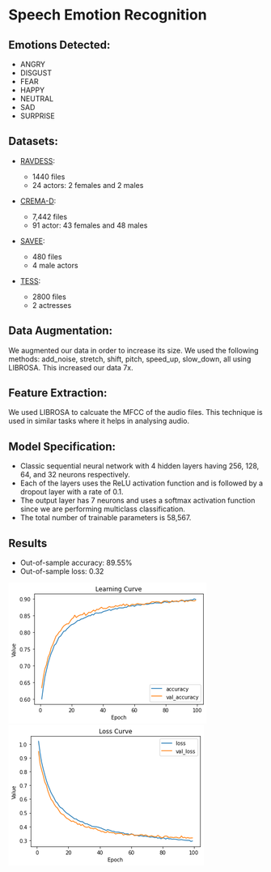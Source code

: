 # Speech Emotion Recognition

## Emotions Detected: 
  - ANGRY 
  - DISGUST
  - FEAR 
  - HAPPY 
  - NEUTRAL
  - SAD 
  - SURPRISE

## Datasets:
- [RAVDESS](https://www.kaggle.com/uwrfkaggler/ravdess-emotional-speech-audio): 
  + 1440 files
  + 24 actors: 2 females and 2 males
  
- [CREMA-D](https://www.kaggle.com/ejlok1/cremad):
  + 7,442 files
  + 91 actor: 43 females and 48 males
 
- [SAVEE](https://www.kaggle.com/ejlok1/surrey-audiovisual-expressed-emotion-savee):
  + 480 files
  + 4 male actors
  
- [TESS](https://www.kaggle.com/ejlok1/toronto-emotional-speech-set-tess):
  + 2800 files
  + 2 actresses
  
## Data Augmentation:
We augmented our data in order to increase its size. We used the following methods: add_noise, stretch, shift, pitch, speed_up, slow_down, all using LIBROSA. This increased our data 7x.

## Feature Extraction:
We used LIBROSA to calcuate the MFCC of the audio files. This technique is used in similar tasks where it helps in analysing audio.

## Model Specification:
- Classic sequential neural network with 4 hidden layers having 256, 128, 64, and 32 neurons respectively. 
- Each of the layers uses the ReLU activation function and is followed by a dropout layer with a rate of 0.1. 
- The output layer has 7 neurons and uses a softmax activation function since we are performing multiclass classification. 
- The total number of trainable parameters is 58,567.
 
## Results
- Out-of-sample accuracy: 89.55%
- Out-of-sample loss: 0.32

![Learning Curve](https://raw.githubusercontent.com/maezzedine/CMPS287-Speech-Emotion-Recognition/master/media/learning_curve.png?token=AKPLNOLUKM4UPP5Y5EULMP3AVPUR2)
![Loss Curve](https://raw.githubusercontent.com/maezzedine/CMPS287-Speech-Emotion-Recognition/master/media/loss_curve.png?token=AKPLNOPKUZLZIKA6QKZKVFTAVPU3W)
